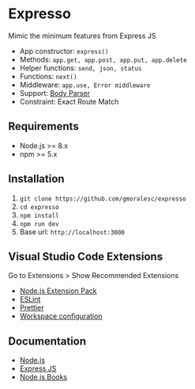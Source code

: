 # Expresso

Mimic the minimum features from Express JS

- App constructor: `express()`
- Methods: `app.get, app.post, app.put, app.delete`
- Helper functions: `send, json, status`
- Functions: `next()`
- Middleware: `app.use, Error middleware`
- Support: [Body Parser](https://www.npmjs.com/package/body-parser)
- Constraint: Exact Route Match

## Requirements

- Node.js >= 8.x
- npm >= 5.x

## Installation

1. `git clone https://github.com/gmoralesc/expresso`
2. `cd expresso`
3. `npm install`
4. `npm run dev`
5. Base url: `http://localhost:3000`

## Visual Studio Code Extensions

Go to Extensions > Show Recommended Extensions

- [Node.js Extension Pack](https://marketplace.visualstudio.com/items?itemName=waderyan.nodejs-extension-pack)
- [ESLint](https://marketplace.visualstudio.com/items?itemName=dbaeumer.vscode-eslint)
- [Prettier](https://marketplace.visualstudio.com/items?itemName=esbenp.prettier-vscode)
- [Workspace configuration](https://gist.github.com/gmoralesc/a6e107370f04ee8cf7ff05a7f842198d)

## Documentation

- [Node.js](https://nodejs.org/en/)
- [Express JS](https://expressjs.com/)
- [Node.js Books](http://gmoralesc.me/books)
